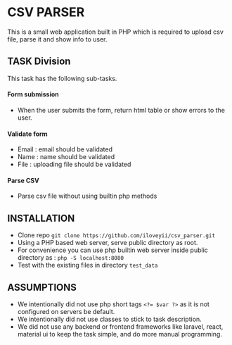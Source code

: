 # CSV PARSER

This is a small web application built in PHP which is required to upload csv file, parse it and show info to user.



## TASK Division
 This task has the following sub-tasks.
#### Form submission
- When the user submits the form, return html table or show errors to the user.



#### Validate form
- Email : email should be validated
- Name : name should be validated
- File : uploading file should be validated



#### Parse CSV 
- Parse csv file without using builtin php methods


## INSTALLATION
- Clone repo `git clone https://github.com/iloveyii/csv_parser.git`
- Using a PHP based web server, serve public directory as root.
- For convenience you can use php builtin web server inside public directory as :
`php -S localhost:8080 `
- Test with the existing files in directory `test_data`

## ASSUMPTIONS
- We intentionally did not use php short tags `<?= $var ?>` as it is not configured on servers be default.
- We intentionally did not use classes to stick to task description.
- We did not use any backend or frontend frameworks like laravel, react, material ui to keep the task simple, 
and do more manual programming.
